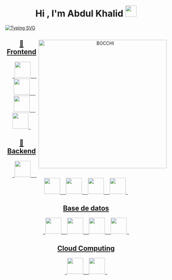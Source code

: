   <h1 align="center"><b>Hi , I'm Abdul Khalid </b><img src="https://media.giphy.com/media/hvRJCLFzcasrR4ia7z/giphy.gif" width="35"></h1>
  <a align="center" href="https://git.io/typing-svg"><img src="https://readme-typing-svg.herokuapp.com?font=Press+Start+2P&size=22&pause=1000&color=EDCE3B&random=false&width=435&lines=Hola%2C+soy+Yeissen" alt="Typing SVG" </a>
  
<div>
 <img align="right" width="400" alt="BOCCHI" src="https://c.wallhere.com/photos/d9/3f/BOCCHI_THE_ROCK_Hitori_Bocchi_guitar_forest_vertical_pink_hair-2209797.jpg!d">
 
   <h2>🎁Frontend</h2>
   <code> <img height="50" src="https://www.vectorlogo.zone/logos/w3_html5/w3_html5-ar21.svg"> </code> 
   <code> <img height="50" src="https://www.vectorlogo.zone/logos/w3_css/w3_css-ar21.svg"> </code> 
   <code> <img height="50" src="https://www.vectorlogo.zone/logos/reactjs/reactjs-ar21.svg"> </code> 
   <code> <img height="50" src="https://www.vectorlogo.zone/logos/getbootstrap/getbootstrap-ar21.svg"> </code>  
   
   <h2>🎁Backend</h2>
   <code> <img height="50" src="https://www.vectorlogo.zone/logos/springio/springio-ar21.svg"> </code>
   <code> <img height="50" src="https://www.vectorlogo.zone/logos/firebase/firebase-ar21.svg"> </code>
   <code> <img height="50" src="https://www.vectorlogo.zone/logos/javascript/javascript-ar21.svg"> </code>
   <code> <img height="50" src="https://www.vectorlogo.zone/logos/nodejs/nodejs-ar21.svg"> </code>
   <code> <img height="50" src="https://www.vectorlogo.zone/logos/java/java-ar21.svg"> </code>
   
   <h2>Base de datos</h2>
   <code> <img height="50" src="https://www.vectorlogo.zone/logos/mysql/mysql-horizontal.svg"> </code>
   <code> <img height="50" src="https://www.vectorlogo.zone/logos/mongodb/mongodb-ar21.svg"> </code>
   <code> <img height="50" src="https://www.vectorlogo.zone/logos/postgresql/postgresql-horizontal.svg"> </code>
   <code> <img height="50" src="https://www.vectorlogo.zone/logos/postgresql/postgresql-horizontal.svg"> </code>
   
   <h2>Cloud Computing</h2>
   <code> <img height="50" src="https://www.vectorlogo.zone/logos/google_cloud/google_cloud-icon.svg"> </code>
   <code> <img height="50" src="https://www.vectorlogo.zone/logos/microsoft_azure/microsoft_azure-icon.svg"> </code>
</div>


